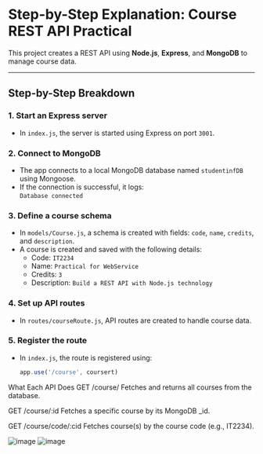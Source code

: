 
# Step-by-Step Explanation: Course REST API Practical

This project creates a REST API using **Node.js**, **Express**, and **MongoDB** to manage course data.

---

## Step-by-Step Breakdown

### 1. Start an Express server
- In `index.js`, the server is started using Express on port `3001`.

### 2. Connect to MongoDB
- The app connects to a local MongoDB database named `studentinfDB` using Mongoose.
- If the connection is successful, it logs:  
  `Database connected`

### 3. Define a course schema
- In `models/Course.js`, a schema is created with fields: `code`, `name`, `credits`, and `description`.
- A course is created and saved with the following details:
  - Code: `IT2234`
  - Name: `Practical for WebService`
  - Credits: `3`
  - Description: `Build a REST API with Node.js technology`

### 4. Set up API routes
- In `routes/courseRoute.js`, API routes are created to handle course data.

### 5. Register the route
- In `index.js`, the route is registered using:
  ```js
  app.use('/course', coursert)
What Each API Does
GET /course/
Fetches and returns all courses from the database.

GET /course/:id
Fetches a specific course by its MongoDB _id.

GET /course/code/:cid
Fetches course(s) by the course code (e.g., IT2234).

![image](https://github.com/user-attachments/assets/be4f15cc-b4f0-485a-b34d-64dfd6341775)
![image](https://github.com/user-attachments/assets/43f9e3dc-0504-4221-9691-8c95ad5d0ce0)

